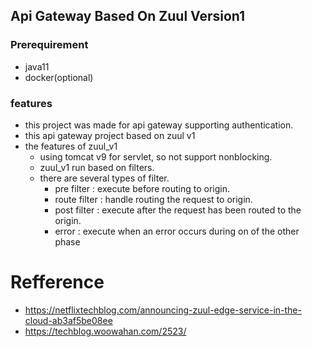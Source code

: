 ## Api Gateway Based On Zuul Version1

### Prerequirement
- java11
- docker(optional)

### features
- this project was made for api gateway supporting authentication.
- this api gateway project based on zuul v1
- the features of zuul_v1 
  - using tomcat v9 for servlet, so not support nonblocking.
  - zuul_v1 run based on filters.
  - there are several types of filter.
    - pre filter : execute before routing to origin.
    - route filter : handle routing the request to origin.
    - post filter : execute after the request has been routed to the origin.
    - error : execute when an error occurs during on of the other phase


# Refference
- https://netflixtechblog.com/announcing-zuul-edge-service-in-the-cloud-ab3af5be08ee
- https://techblog.woowahan.com/2523/
